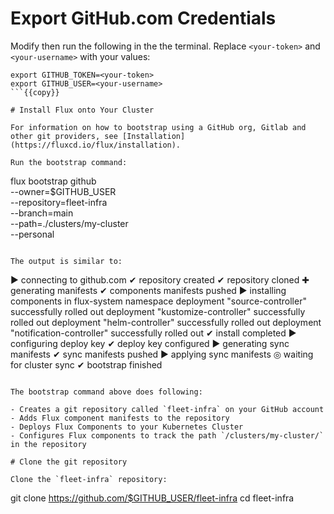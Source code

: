 # Export GitHub.com Credentials

Modify then run the following in the the terminal. Replace `<your-token>` and `<your-username>` with your values:

```
export GITHUB_TOKEN=<your-token>
export GITHUB_USER=<your-username>
```{{copy}}

# Install Flux onto Your Cluster

For information on how to bootstrap using a GitHub org, Gitlab and other git providers, see [Installation](https://fluxcd.io/flux/installation).

Run the bootstrap command:
```
flux bootstrap github \
  --owner=$GITHUB_USER \
  --repository=fleet-infra \
  --branch=main \
  --path=./clusters/my-cluster \
  --personal
```{{exec}}

The output is similar to:
```
► connecting to github.com
✔ repository created
✔ repository cloned
✚ generating manifests
✔ components manifests pushed
► installing components in flux-system namespace
deployment "source-controller" successfully rolled out
deployment "kustomize-controller" successfully rolled out
deployment "helm-controller" successfully rolled out
deployment "notification-controller" successfully rolled out
✔ install completed
► configuring deploy key
✔ deploy key configured
► generating sync manifests
✔ sync manifests pushed
► applying sync manifests
◎ waiting for cluster sync
✔ bootstrap finished
```

The bootstrap command above does following:

- Creates a git repository called `fleet-infra` on your GitHub account
- Adds Flux component manifests to the repository
- Deploys Flux Components to your Kubernetes Cluster
- Configures Flux components to track the path `/clusters/my-cluster/` in the repository

# Clone the git repository

Clone the `fleet-infra` repository:

```
git clone https://github.com/$GITHUB_USER/fleet-infra
cd fleet-infra
```{{exec}}
